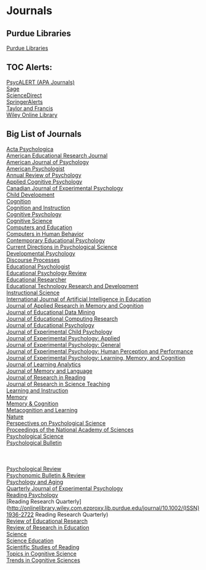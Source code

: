 # Journals

## Purdue Libraries

[Purdue Libraries](https://www.lib.purdue.edu/)

## TOC Alerts:

[PsycALERT (APA Journals)](http://psycalert.apa.org/)<br>
[Sage](http://online.sagepub.com/cgi/alerts)<br>
[ScienceDirect](http://www.sciencedirect.com/science/alerts)<br>
[SpringerAlerts](http://www.springer.com/alert)<br>
[Taylor and Francis]()<br>
[Wiley Online Library](http://onlinelibrary.wiley.com/myprofile/alertManager)<br>

## Big List of Journals

[Acta Psychologica](http://www.sciencedirect.com.ezproxy.lib.purdue.edu/science/journal/00016918)<br>
[American Educational Research Journal](http://aer.sagepub.com.ezproxy.lib.purdue.edu/content/by/year)<br>
[American Journal of Psychology](http://www.jstor.org.ezproxy.lib.purdue.edu/journal/amerjpsyc)<br>
[American Psychologist](http://web.b.ebscohost.com.ezproxy.lib.purdue.edu/ehost/command/detail?bdata=JnNpdGU9ZWhvc3QtbGl2ZQ%3d%3d#jid=AMP&db=pdh)<br>
[Annual Review of Psychology](http://www.annualreviews.org.ezproxy.lib.purdue.edu/loi/psych)<br>
[Applied Cognitive Psychology](http://onlinelibrary.wiley.com.ezproxy.lib.purdue.edu/journal/10.1002/(ISSN)1099-0720)<br>
[Canadian Journal of Experimental Psychology](http://web.b.ebscohost.com.ezproxy.lib.purdue.edu/ehost/command/detail?bdata=JnNpdGU9ZWhvc3QtbGl2ZQ%3d%3d#jid=CEP&db=pdh)<br>
[Child Development](http://onlinelibrary.wiley.com.ezproxy.lib.purdue.edu/journal/10.1111/(ISSN)1467-8624)<br>
[Cognition](http://www.sciencedirect.com.ezproxy.lib.purdue.edu/science/journal/00100277)<br>
[Cognition and Instruction](http://www-tandfonline-com.ezproxy.lib.purdue.edu/loi/hcgi20)<br>
[Cognitive Psychology](http://www.sciencedirect.com.ezproxy.lib.purdue.edu/science/journal/00100285)<br>
[Cognitive Science](http://onlinelibrary.wiley.com.ezproxy.lib.purdue.edu/journal/10.1111/(ISSN)1551-6709)<br>
[Computers and Education](http://www.sciencedirect.com.ezproxy.lib.purdue.edu/science/journal/03601315)<br>
[Computers in Human Behavior](http://www.sciencedirect.com.ezproxy.lib.purdue.edu/science/journal/07475632)<br>
[Contemporary Educational Psychology](http://www.sciencedirect.com.ezproxy.lib.purdue.edu/science/journal/0361476X)<br>
[Current Directions in Psychological Science](http://cdp.sagepub.com.ezproxy.lib.purdue.edu/content/by/year)<br>
[Developmental Psychology](http://web.a.ebscohost.com.ezproxy.lib.purdue.edu/ehost/command/detail?bdata=JnNpdGU9ZWhvc3QtbGl2ZQ%3d%3d#jid=DEV&db=pdh)<br>
[Discourse Processes](http://www-tandfonline-com.ezproxy.lib.purdue.edu/loi/hdsp20)<br>
[Educational Psychologist](http://www-tandfonline-com.ezproxy.lib.purdue.edu/loi/hedp20)<br>
[Educational Psychology Review](http://link.springer.com.ezproxy.lib.purdue.edu/journal/volumesAndIssues/10648)<br>
[Educational Researcher](http://edr.sagepub.com.ezproxy.lib.purdue.edu/content/by/year)<br>
[Educational Technology Research and Development](http://link.springer.com.ezproxy.lib.purdue.edu/journal/volumesAndIssues/11423)<br>
[Instructional Science](http://link.springer.com.ezproxy.lib.purdue.edu/journal/volumesAndIssues/11251)<br>
[International Journal of Artificial Intelligence in Education](http://link.springer.com.ezproxy.lib.purdue.edu/journal/volumesAndIssues/40593)<br>
[Journal of Applied Research in Memory and Cognition](http://www.sciencedirect.com.ezproxy.lib.purdue.edu/science/journal/22113681)<br>
[Journal of Educational Data Mining](http://www.educationaldatamining.org/JEDM/)<br>
[Journal of Educational Computing Research]()<br>
[Journal of Educational Psychology](http://web.a.ebscohost.com.ezproxy.lib.purdue.edu/ehost/command/detail?bdata=JnNpdGU9ZWhvc3QtbGl2ZQ%3d%3d#jid=EDU&db=pdh)<br>
[Journal of Experimental Child Psychology](http://www.sciencedirect.com.ezproxy.lib.purdue.edu/science/journal/00220965)<br>
[Journal of Experimental Psychology: Applied](http://web.a.ebscohost.com.ezproxy.lib.purdue.edu/ehost/command/detail?bdata=JnNpdGU9ZWhvc3QtbGl2ZQ%3d%3d#jid=XAP&db=pdh)<br>
[Journal of Experimental Psychology: General](http://web.b.ebscohost.com.ezproxy.lib.purdue.edu/ehost/command/detail?bdata=JnNpdGU9ZWhvc3QtbGl2ZQ%3d%3d#jid=XGE&db=pdh)<br>
[Journal of Experimental Psychology: Human Perception and Performance]()<br>
[Journal of Experimental Psychology: Learning, Memory, and Cognition](http://web.b.ebscohost.com.ezproxy.lib.purdue.edu/ehost/command/detail?bdata=JnNpdGU9ZWhvc3QtbGl2ZQ%3d%3d#jid=XLM&db=pdh)<br>
[Journal of Learning Analytics](http://learning-analytics.info/)<br>
[Journal of Memory and Language](http://www.sciencedirect.com.ezproxy.lib.purdue.edu/science/journal/0749596X)<br>
[Journal of Research in Reading](http://onlinelibrary.wiley.com.ezproxy.lib.purdue.edu/journal/10.1111/(ISSN)1467-9817)<br>
[Journal of Research in Science Teaching](http://onlinelibrary.wiley.com.ezproxy.lib.purdue.edu/journal/10.1002/(ISSN)1098-2736)<br>
[Learning and Instruction](http://www.sciencedirect.com.ezproxy.lib.purdue.edu/science/journal/09594752)<br>
[Memory](http://www-tandfonline-com.ezproxy.lib.purdue.edu/loi/pmem20)<br>
[Memory & Cognition](http://link.springer.com.ezproxy.lib.purdue.edu/journal/volumesAndIssues/13421)<br>
[Metacognition and Learning]()<br>
[Nature](http://www.nature.com.ezproxy.lib.purdue.edu/nature/archive/index.html)<br>
[Perspectives on Psychological Science](http://pps.sagepub.com.ezproxy.lib.purdue.edu/content/by/year) <br>
[Proceedings of the National Academy of Sciences](http://www.pnas.org.ezproxy.lib.purdue.edu/content/by/year)<br>
[Psychological Science](http://pss.sagepub.com.ezproxy.lib.purdue.edu/content/by/year)<br>
[Psychological Bulletin](https://web-p-ebscohost-com.ezproxy.lib.purdue.edu/ehost/command/detail?bdata=JnNpdGU9ZWhvc3QtbGl2ZQ%3d%3d#jid=BUL&db=pdh)<br>
<br>
<br>
<br>
[Psychological Review](http://web.a.ebscohost.com.ezproxy.lib.purdue.edu/ehost/command/detail?bdata=JnNpdGU9ZWhvc3QtbGl2ZQ%3d%3d#jid=REV&db=pdh)<br>
[Psychonomic Bulletin & Review](http://link.springer.com.ezproxy.lib.purdue.edu/journal/volumesAndIssues/13423)<br>
[Psychology and Aging](http://web.a.ebscohost.com.ezproxy.lib.purdue.edu/ehost/command/detail?&bdata=JnNpdGU9ZWhvc3QtbGl2ZQ%3d%3d#jid=PAG&db=pdh)<br>
[Quarterly Journal of Experimental Psychology](http://www-tandfonline-com.ezproxy.lib.purdue.edu/loi/pqje20)<br>
[Reading Psychology](http://www-tandfonline-com.ezproxy.lib.purdue.edu/loi/urpy20)<br>
[Reading Research Quarterly](http://onlinelibrary.wiley.com.ezproxy.lib.purdue.edu/journal/10.1002/(ISSN)1936-2722 Reading Research Quarterly)<br>
[Review of Educational Research](http://rer.sagepub.com.ezproxy.lib.purdue.edu/content/by/year)<br>
[Review of Research in Education](http://rre.sagepub.com.ezproxy.lib.purdue.edu/content/by/year)<br>
[Science](http://science.sciencemag.org.ezproxy.lib.purdue.edu/content/by/year)<br>
[Science Education](http://onlinelibrary.wiley.com.ezproxy.lib.purdue.edu/journal/10.1002/(ISSN)1098-237X)<br>
[Scientific Studies of Reading](http://www-tandfonline-com.ezproxy.lib.purdue.edu/loi/hssr20)<br>
[Topics in Cognitive Science](http://onlinelibrary.wiley.com.ezproxy.lib.purdue.edu/journal/10.1111/(ISSN)1756-8765)<br>
[Trends in Cognitive Sciences](http://www.sciencedirect.com.ezproxy.lib.purdue.edu/science/journal/13646613)<br>


